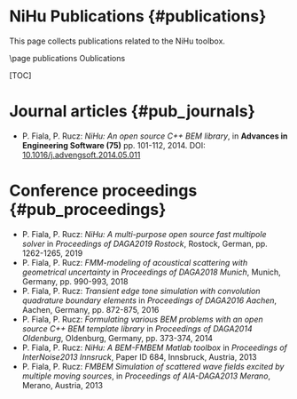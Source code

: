 NiHu Publications {#publications}
=================

This page collects publications related to the NiHu toolbox.

\page publications Oublications

[TOC]

Journal articles {#pub_journals}
================

- P. Fiala, P. Rucz: _NiHu: An open source C++ BEM library_, in **Advances in Engineering Software (75)** pp. 101-112, 2014. DOI: [10.1016/j.advengsoft.2014.05.011](http://dx.doi.org/10.1016/j.advengsoft.2014.05.011)

Conference proceedings {#pub_proceedings}
======================

- P. Fiala, P. Rucz: _NiHu: A multi-purpose open source fast multipole solver_ in _Proceedings of DAGA2019 Rostock_, Rostock, German, pp. 1262-1265, 2019
- P. Fiala, P. Rucz: _FMM-modeling of acoustical scattering with geometrical uncertainty_ in _Proceedings of DAGA2018 Munich_, Munich, Germany, pp. 990-993, 2018
- P. Fiala, P. Rucz: _Transient edge tone simulation with convolution quadrature boundary elements_ in _Proceedings of DAGA2016 Aachen_, Aachen, Germany, pp. 872-875, 2016
- P. Fiala, P. Rucz: _Formulating various BEM problems with an open source C++ BEM template library_ in _Proceedings of DAGA2014 Oldenburg_, Oldenburg, Germany, pp. 373-374, 2014
- P. Fiala, P. Rucz: _NiHu: A BEM-FMBEM Matlab toolbox_ in _Proceedings of InterNoise2013 Innsruck_, Paper ID 684, Innsbruck, Austria, 2013
- P. Fiala, P. Rucz: _FMBEM Simulation of scattered wave fields excited by multiple moving sources_, in _Proceedings of AIA-DAGA2013 Merano_, Merano, Austria, 2013

